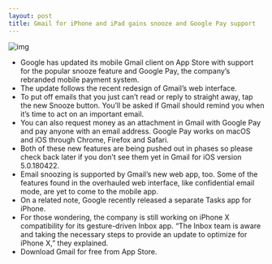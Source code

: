 ```yaml
---
layout: post
title: Gmail for iPhone and iPad gains snooze and Google Pay support
---
```

![img](http://media.idownloadblog.com/wp-content/uploads/2018/01/Gmail-for-iOS-iphone-X.png)
* Google has updated its mobile Gmail client on App Store with support for the popular snooze feature and Google Pay, the company’s rebranded mobile payment system.
* The update follows the recent redesign of Gmail’s web interface.
* To put off emails that you just can’t read or reply to straight away, tap the new Snooze button. You’ll be asked if Gmail should remind you when it’s time to act on an important email.
* You can also request money as an attachment in Gmail with Google Pay and pay anyone with an email address. Google Pay works on macOS and iOS through Chrome, Firefox and Safari.
* Both of these new features are being pushed out in phases so please check back later if you don’t see them yet in Gmail for iOS version 5.0.180422.
* Email snoozing is supported by Gmail’s new web app, too. Some of the features found in the overhauled web interface, like confidential email mode, are yet to come to the mobile app.
* On a related note, Google recently released a separate Tasks app for iPhone.
* For those wondering, the company is still working on iPhone X compatibility for its gesture-driven Inbox app. “The Inbox team is aware and taking the necessary steps to provide an update to optimize for iPhone X,” they explained.
* Download Gmail for free from App Store.


